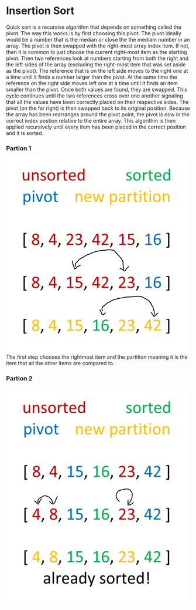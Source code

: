 # Insertion Sort

Quick sort is a recursive algorithm that depends on something called the pivot. The way this works is by first choosing this pivot. The pivot ideally would be a number that is the median or close the the mediam number in an array. The pivot is then swapped with the right-most array index item. If not, then it is common to just choose the current right-most item as the starting pivot. Then two references look at numbers starting from both the right and the left sides of the array (excluding the right-most item that was set aside as the pivot). The reference that is on the left side moves to the right one at a time until it finds a number larger than the pivot. At the same time the reference on the right side moves left one at a time until it finds an item smaller than the pivot. Once both values are found, they are swapped. This cycle continues until the two references cross over one another signaling that all the values have been correctly placed on their respective sides. The pivot (on the far right) is then swapped back to its original position. Because the array has been rearranges around the pivot point, the pivot is now in the correct index postion relative to the entire array. This algorithm is then applied recursively until every item has been placed in the correct position and it is sorted.

### Partion 1
![First Set of Partitions](./assets/part1.png)
The first step chooses the rightmost item and the partition meaning it is the item that all the other items are compared to.

### Partion 2
![Second Set of Partitions](./assets/part2.png)